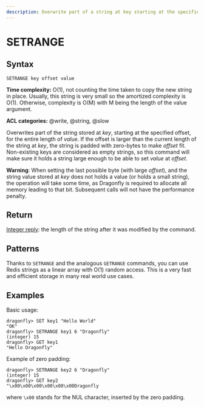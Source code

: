 ```yaml
---
description: Overwrite part of a string at key starting at the specified offset
---
```


# SETRANGE

## Syntax

    SETRANGE key offset value

**Time complexity:** O(1), not counting the time taken to copy the new string in place. Usually, this string is very small so the amortized complexity is O(1). Otherwise, complexity is O(M) with M being the length of the value argument.

**ACL categories:** @write, @string, @slow

Overwrites part of the string stored at _key_, starting at the specified offset,
for the entire length of _value_.
If the offset is larger than the current length of the string at _key_, the
string is padded with zero-bytes to make _offset_ fit.
Non-existing keys are considered as empty strings, so this command will make
sure it holds a string large enough to be able to set _value_ at _offset_.

**Warning**: When setting the last possible byte (with large _offset_), and the string value stored at _key_ does not holds a value (or holds a small string), the operation will take some time, as Dragonfly is required to allocate all memory leading to that bit. Subsequent calls will not have the performance penalty.

## Return

[Integer reply](https://redis.io/docs/reference/protocol-spec/#integers): the length of the string after it was modified by the command.

## Patterns

Thanks to `SETRANGE` and the analogous `GETRANGE` commands, you can use Redis
strings as a linear array with O(1) random access.
This is a very fast and efficient storage in many real world use cases.


## Examples

Basic usage:

```shell
dragonfly> SET key1 "Hello World"
"OK"
dragonfly> SETRANGE key1 6 "Dragonfly"
(integer) 15
dragonfly> GET key1
"Hello Dragonfly"
```

Example of zero padding:

```shell
dragonfly> SETRANGE key2 6 "Dragonfly"
(integer) 15
dragonfly> GET key2
"\x00\x00\x00\x00\x00\x00Dragonfly
```

where `\x00`  stands for the NUL character, inserted by the zero padding.
